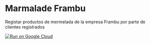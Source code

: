 # Marmalade Frambu
Registar productos de mermelada de la empresa Frambu por parte de clientes registrados

[![Run on Google Cloud](https://storage.googleapis.com/cloudrun/button.svg)](https://console.cloud.google.com/cloudshell/editor?shellonly=true&cloudshell_image=gcr.io/cloudrun/button&cloudshell_git_repo=https://https:github.com/pato200120/marmalade-frambuf.git)

